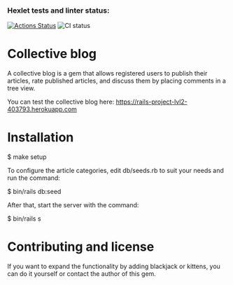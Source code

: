 ### Hexlet tests and linter status:
[![Actions Status](https://github.com/Vasyll/rails-project-lvl2/workflows/hexlet-check/badge.svg)](https://github.com/Vasyll/rails-project-lvl2/actions)
![CI status](https://github.com/Vasyll/rails-project-lvl2/actions/workflows/master.yml/badge.svg)

# Сollective blog

A collective blog is a gem that allows registered users to publish their articles, rate published articles, and discuss them by placing comments in a tree view.

You can test the collective blog here: https://rails-project-lvl2-403793.herokuapp.com

# Installation

$ make setup

To configure the article categories, edit db/seeds.rb to suit your needs and run the command:

$ bin/rails db:seed

After that, start the server with the command:

$ bin/rails s

# Contributing and license

If you want to expand the functionality by adding blackjack or kittens, you can do it yourself or contact the author of this gem.
